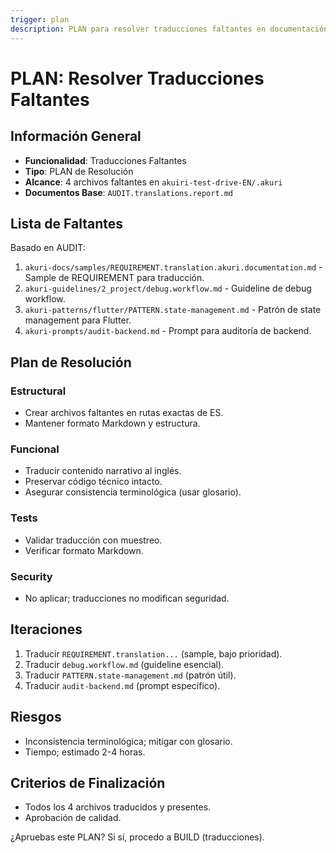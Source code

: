 ```yaml
---
trigger: plan
description: PLAN para resolver traducciones faltantes en documentación Akuri EN.
---
```


# PLAN: Resolver Traducciones Faltantes

## Información General
- **Funcionalidad**: Traducciones Faltantes
- **Tipo**: PLAN de Resolución
- **Alcance**: 4 archivos faltantes en `akuiri-test-drive-EN/.akuri`
- **Documentos Base**: `AUDIT.translations.report.md`

## Lista de Faltantes
Basado en AUDIT:
1. `akuri-docs/samples/REQUIREMENT.translation.akuri.documentation.md` - Sample de REQUIREMENT para traducción.
2. `akuri-guidelines/2_project/debug.workflow.md` - Guideline de debug workflow.
3. `akuri-patterns/flutter/PATTERN.state-management.md` - Patrón de state management para Flutter.
4. `akuri-prompts/audit-backend.md` - Prompt para auditoría de backend.

## Plan de Resolución

### Estructural
- Crear archivos faltantes en rutas exactas de ES.
- Mantener formato Markdown y estructura.

### Funcional
- Traducir contenido narrativo al inglés.
- Preservar código técnico intacto.
- Asegurar consistencia terminológica (usar glosario).

### Tests
- Validar traducción con muestreo.
- Verificar formato Markdown.

### Security
- No aplicar; traducciones no modifican seguridad.

## Iteraciones
1. Traducir `REQUIREMENT.translation...` (sample, bajo prioridad).
2. Traducir `debug.workflow.md` (guideline esencial).
3. Traducir `PATTERN.state-management.md` (patrón útil).
4. Traducir `audit-backend.md` (prompt específico).

## Riesgos
- Inconsistencia terminológica; mitigar con glosario.
- Tiempo; estimado 2-4 horas.

## Criterios de Finalización
- Todos los 4 archivos traducidos y presentes.
- Aprobación de calidad.

¿Apruebas este PLAN? Si sí, procedo a BUILD (traducciones).